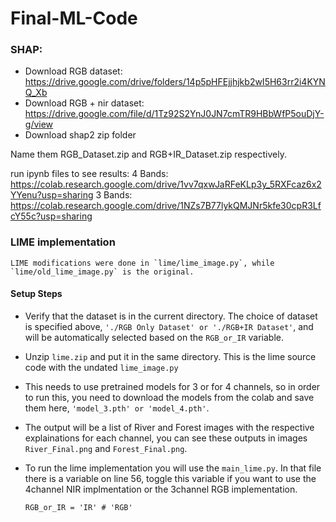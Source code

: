# Final-ML-Code 
### SHAP:
- Download RGB dataset: https://drive.google.com/drive/folders/14p5pHFEjjhjkb2wI5H63rr2i4KYNQ_Xb
- Download RGB + nir dataset: https://drive.google.com/file/d/1Tz92S2YnJ0JN7cmTR9HBbWfP5ouDjY-g/view
- Download shap2 zip folder 

Name them RGB_Dataset.zip and RGB+IR_Dataset.zip respectively.

run ipynb files to see results:
4 Bands: https://colab.research.google.com/drive/1vv7qxwJaRFeKLp3y_5RXFcaz6x2YYenu?usp=sharing
3 Bands: https://colab.research.google.com/drive/1NZs7B77lykQMJNr5kfe30cpR3LfcY55c?usp=sharing


### LIME implementation
    LIME modifications were done in `lime/lime_image.py`, while `lime/old_lime_image.py` is the original.

#### Setup Steps
+ Verify that the dataset is in the current directory. The choice of dataset is specified above, `'./RGB Only Dataset' or './RGB+IR Dataset'`, and will be automatically selected based on the `RGB_or_IR` variable.

+ Unzip `lime.zip` and put it in the same directory. This is the lime source code with the undated `lime_image.py`

+ This needs to use pretrained models for 3 or for 4 channels, so in order to run this, you need to download the models from the colab and save them here, `'model_3.pth' or 'model_4.pth'`.

+ The output will be a list of River and Forest images with the respective explainations for each channel, you can see these outputs in images `River_Final.png` and `Forest_Final.png`.

+ To run the lime implementation you will use the `main_lime.py`. In that file there is a variable on line 56, toggle this variable if you want to use the 4channel NIR implmentation or the 3channel RGB implementation.
    ```
    RGB_or_IR = 'IR' # 'RGB'
    ```
